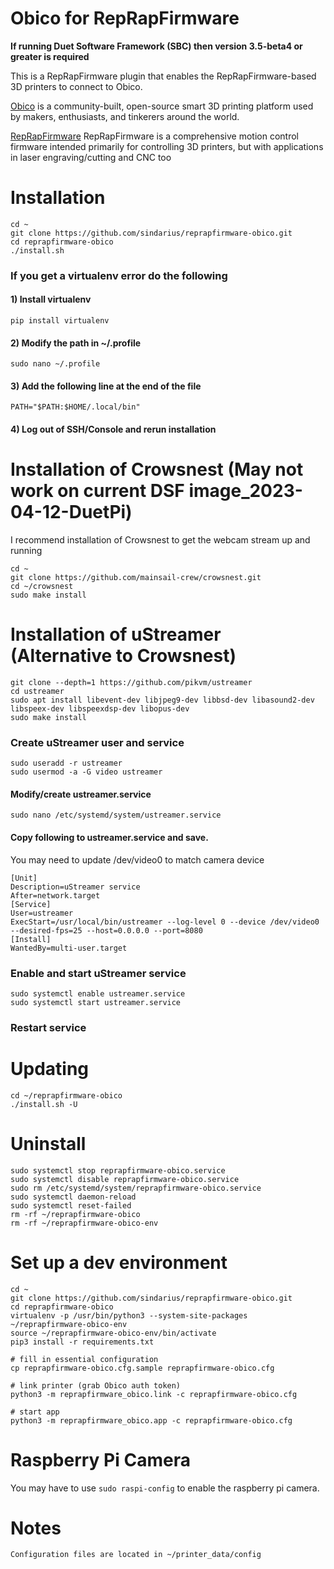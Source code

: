 # Obico for RepRapFirmware

**If running Duet Software Framework (SBC) then version 3.5-beta4 or greater is required**

This is a RepRapFirmware plugin that enables the RepRapFirmware-based 3D printers to connect to Obico.

[Obico](https://www.obico.io) is a community-built, open-source smart 3D printing platform used by makers, enthusiasts, and tinkerers around the world.

 [RepRapFirmware](https://github.com/Duet3D/RepRapFirmware/wiki) RepRapFirmware is a comprehensive motion control firmware intended primarily for controlling 3D printers, but with applications in laser engraving/cutting and CNC too

# Installation

    cd ~
    git clone https://github.com/sindarius/reprapfirmware-obico.git
    cd reprapfirmware-obico
    ./install.sh

### If you get a virtualenv error do the following
#### 1) Install virtualenv
    pip install virtualenv
#### 2) Modify the path in ~/.profile
    sudo nano ~/.profile
#### 3) Add the following line at the end of the file
    PATH="$PATH:$HOME/.local/bin"
#### 4) Log out of SSH/Console and rerun installation

# Installation of Crowsnest (May not work on current DSF image_2023-04-12-DuetPi)
I recommend installation of Crowsnest to get the webcam stream up and running

    cd ~
    git clone https://github.com/mainsail-crew/crowsnest.git
    cd ~/crowsnest
    sudo make install

# Installation of uStreamer (Alternative to Crowsnest)

    git clone --depth=1 https://github.com/pikvm/ustreamer
    cd ustreamer
    sudo apt install libevent-dev libjpeg9-dev libbsd-dev libasound2-dev libspeex-dev libspeexdsp-dev libopus-dev
    sudo make install

### Create uStreamer user and service

    sudo useradd -r ustreamer
    sudo usermod -a -G video ustreamer

#### Modify/create ustreamer.service
    sudo nano /etc/systemd/system/ustreamer.service

#### Copy following to ustreamer.service and save.

You may need to update /dev/video0 to match camera device

    [Unit]
    Description=uStreamer service
    After=network.target
    [Service]
    User=ustreamer
    ExecStart=/usr/local/bin/ustreamer --log-level 0 --device /dev/video0 --desired-fps=25 --host=0.0.0.0 --port=8080
    [Install]
    WantedBy=multi-user.target

### Enable and start uStreamer service
    sudo systemctl enable ustreamer.service
    sudo systemctl start ustreamer.service

### Restart service

# Updating

    cd ~/reprapfirmware-obico
    ./install.sh -U

# Uninstall

    sudo systemctl stop reprapfirmware-obico.service
    sudo systemctl disable reprapfirmware-obico.service
    sudo rm /etc/systemd/system/reprapfirmware-obico.service
    sudo systemctl daemon-reload
    sudo systemctl reset-failed
    rm -rf ~/reprapfirmware-obico
    rm -rf ~/reprapfirmware-obico-env


# Set up a dev environment

    cd ~
    git clone https://github.com/sindarius/reprapfirmware-obico.git
    cd reprapfirmware-obico
    virtualenv -p /usr/bin/python3 --system-site-packages ~/reprapfirmware-obico-env
    source ~/reprapfirmware-obico-env/bin/activate
    pip3 install -r requirements.txt

    # fill in essential configuration
    cp reprapfirmware-obico.cfg.sample reprapfirmware-obico.cfg

    # link printer (grab Obico auth token)
    python3 -m reprapfirmware_obico.link -c reprapfirmware-obico.cfg

    # start app
    python3 -m reprapfirmware_obico.app -c reprapfirmware-obico.cfg

# Raspberry Pi Camera
You may have to use `sudo raspi-config` to enable the raspberry pi camera.

# Notes

    Configuration files are located in ~/printer_data/config
